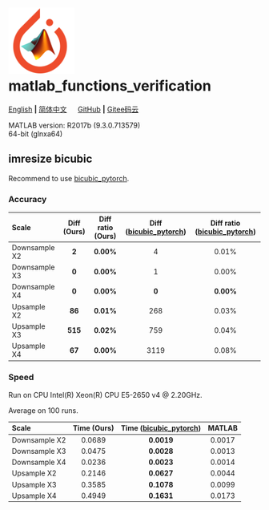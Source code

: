 # <img src="icon.png" width="132"/> matlab_functions_verification

[English](README.md) **|** [简体中文](README_CN.md) &emsp; [GitHub](https://github.com/xinntao/matlab_functions_verification) **|** [Gitee码云](https://gitee.com/xinntao/matlab_functions_verification)

MATLAB version: R2017b (9.3.0.713579) <br>
64-bit (glnxa64)

## imresize bicubic

Recommend to use [bicubic_pytorch](https://github.com/thstkdgus35/bicubic_pytorch).

### Accuracy

| Scale  | Diff (Ours)    | Diff ratio (Ours) | Diff ([bicubic_pytorch](https://github.com/thstkdgus35/bicubic_pytorch))    | Diff ratio ([bicubic_pytorch](https://github.com/thstkdgus35/bicubic_pytorch)) |
| :------------- | :----------: |:----------: | :----------: |:----------: |
| Downsample X2 | **2** | **0.00%** | 4 | 0.01% |
| Downsample X3 | **0** | **0.00%** |1 | 0.00% |
| Downsample X4 | **0** | **0.00%** |**0** | **0.00%** |
| Upsample X2 | **86** | **0.01%** | 268 | 0.03% |
| Upsample X3 | **515** | **0.02%** | 759 | 0.04% |
| Upsample X4 | **67** | **0.00%** | 3119 | 0.08% |

### Speed

Run on CPU Intel(R) Xeon(R) CPU E5-2650 v4 @ 2.20GHz.

Average on 100 runs.

| Scale  | Time (Ours)   | Time ([bicubic_pytorch](https://github.com/thstkdgus35/bicubic_pytorch))    | MATLAB |
| :------------- | :----------: |:----------: | :----------: |
| Downsample X2 | 0.0689 | **0.0019** | 0.0017|
| Downsample X3 | 0.0475 | **0.0028** | 0.0013|
| Downsample X4 | 0.0236 | **0.0023** | 0.0014|
| Upsample X2   | 0.2146 | **0.0627** | 0.0044|
| Upsample X3   | 0.3585 | **0.1078** | 0.0099|
| Upsample X4   | 0.4949 | **0.1631** | 0.0173|
